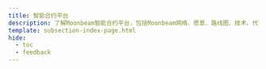 ```yaml
---
title: 智能合约平台
description: 了解Moonbeam智能合约平台，包括Moonbeam网络、愿景、路线图、技术、代币等。
template: subsection-index-page.html
hide:
  - toc
  - feedback
---
```

